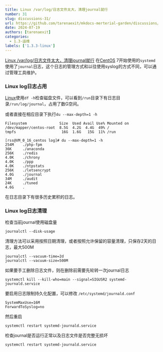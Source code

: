 ```yaml
---
title: Linux /var/log/日志文件太大，清理journal就行
number: 31
slug: discussions-31/
url: https://github.com/tarenaexit/mkdocs-merterial-garden/discussions/31
date: 2024-07-19
authors: [tarenaexit]
categories: 
  - 1.3-运维
labels: ['1.3.3-linux']
---
```


[Linux /var/log/日志文件太大，清理journal就行](https://www.uedbox.com/post/58901/)
在[CentOS](https://www.uedbox.com/post/tag/centos/ "CentOS") 7开始使用的`systemd`使用了`journal`日志，这个日志的管理方式和以往使用syslog的方式不同，可以通过管理工具维护。

### Linux log日志占用

[Linux](https://www.uedbox.com/post/tag/linux/ "Linux")使用`df -h`检查磁盘文件，可以看到`/run`目录下有日志目录`/run/log/journal`，占用了数G空间。

或者直接在相应目录下执行`du --max-depth=1 -h`


```
Filesystem               Size  Used Avail Use% Mounted on
/dev/mapper/centos-root  8.5G  4.2G  4.4G  49% /
tmpfs                     16G  1.6G   15G  11% /run

[rss@VM_0_16_centos log]# du --max-depth=1 -h
254M    ./php-fpm
36K     ./anaconda
256K    ./redis
4.0K    ./chrony
4.0K    ./ppp
4.0K    ./ntpstats
256K    ./letsencrypt
4.0G    ./journal
34M     ./audit
24K     ./tuned
4.6G    .
```


在日志目录下有很多历史累积的日志。

### Linux log日志清理

检查当前journal使用磁盘量


```
journalctl --disk-usage
```


清理方法可以采用按照日期清理，或者按照允许保留的容量清理，只保存2天的日志，最大500M


```
journalctl --vacuum-time=2d
journalctl --vacuum-size=500M
```


如果要手工删除日志文件，则在删除前需要先轮转一次journal日志


```
systemctl kill --kill-who=main --signal=SIGUSR2 systemd-journald.service
```


要启用日志限制持久化配置，可以修改 `/etc/systemd/journald.conf`


```
SystemMaxUse=16M
ForwardToSyslog=no
```


然后重启


```
systemctl restart systemd-journald.service
```


检查journal是否运行正常以及日志文件是否完整无损坏


```
systemctl restart systemd-journald.service
```


<script src="https://giscus.app/client.js"
	data-repo="tarenaexit/mkdocs-merterial-garden"
	data-repo-id="RR_kgDOL4wNPw"
	data-mapping="number"
	data-term="31"
	data-reactions-enabled="1"
	data-emit-metadata="0"
	data-input-position="bottom"
	data-theme="light"
	data-lang="zh-CN"
	crossorigin="anonymous"
	async>
</script>
